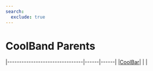 ```yaml
---
search:
  exclude: true
---
```


<h1 class="heading"><span class="name">CoolBand Parents</span></h1>

|--------------------------------|------|------|
|[CoolBar](../objects/coolbar.md)|&nbsp;|&nbsp;|
